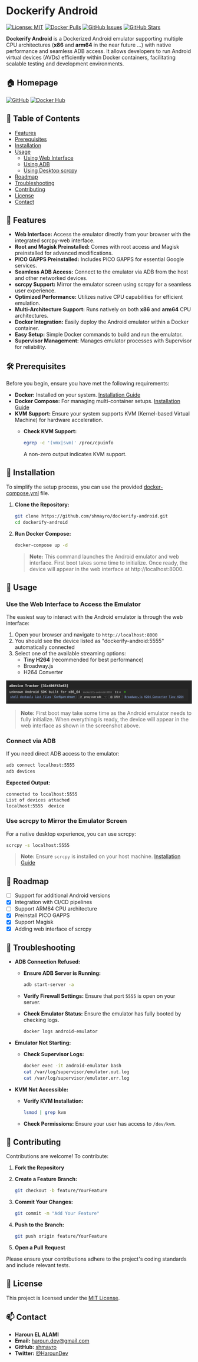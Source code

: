 # Dockerify Android

[![License: MIT](https://img.shields.io/badge/License-MIT-yellow.svg)](https://opensource.org/licenses/MIT)
[![Docker Pulls](https://img.shields.io/docker/pulls/shmayro/dockerify-android)](https://hub.docker.com/r/shmayro/dockerify-android)
[![GitHub Issues](https://img.shields.io/github/issues/shmayro/dockerify-android)](https://github.com/shmayro/dockerify-android/issues)
[![GitHub Stars](https://img.shields.io/github/stars/shmayro/dockerify-android?style=social)](https://github.com/shmayro/dockerify-android/stargazers)

**Dockerify Android** is a Dockerized Android emulator supporting multiple CPU architectures (**x86** and **arm64** in the near future ...) with native performance and seamless ADB access. It allows developers to run Android virtual devices (AVDs) efficiently within Docker containers, facilitating scalable testing and development environments.

## 🏠 **Homepage**

[![GitHub](https://img.shields.io/badge/GitHub-Repo-blue?logo=github)](https://github.com/shmayro/dockerify-android)
[![Docker Hub](https://img.shields.io/badge/Docker%20Hub-Repo-blue?logo=docker)](https://hub.docker.com/r/shmayro/dockerify-android)

## 📜 **Table of Contents**

- [Features](#-features)
- [Prerequisites](#-prerequisites)
- [Installation](#-installation)
- [Usage](#-usage)
  - [Using Web Interface](#use-the-web-interface-to-access-the-emulator)
  - [Using ADB](#connect-via-adb)
  - [Using Desktop scrcpy](#use-scrcpy-to-mirror-the-emulator-screen)
- [Roadmap](#-roadmap)
- [Troubleshooting](#-troubleshooting)
- [Contributing](#-contributing)
- [License](#-license)
- [Contact](#-contact)

## 🔧 **Features**

- **Web Interface:** Access the emulator directly from your browser with the integrated scrcpy-web interface.
- **Root and Magisk Preinstalled:** Comes with root access and Magisk preinstalled for advanced modifications.
- **PICO GAPPS Preinstalled:** Includes PICO GAPPS for essential Google services.
- **Seamless ADB Access:** Connect to the emulator via ADB from the host and other networked devices.
- **scrcpy Support:** Mirror the emulator screen using scrcpy for a seamless user experience.
- **Optimized Performance:** Utilizes native CPU capabilities for efficient emulation.
- **Multi-Architecture Support:** Runs natively on both **x86** and **arm64** CPU architectures.
- **Docker Integration:** Easily deploy the Android emulator within a Docker container.
- **Easy Setup:** Simple Docker commands to build and run the emulator.
- **Supervisor Management:** Manages emulator processes with Supervisor for reliability.

## 🛠️ **Prerequisites**

Before you begin, ensure you have met the following requirements:
- **Docker:** Installed on your system. [Installation Guide](https://docs.docker.com/get-docker/)
- **Docker Compose:** For managing multi-container setups. [Installation Guide](https://docs.docker.com/compose/install/)
- **KVM Support:** Ensure your system supports KVM (Kernel-based Virtual Machine) for hardware acceleration.
  - **Check KVM Support:**

    ```bash
    egrep -c '(vmx|svm)' /proc/cpuinfo
    ```

    A non-zero output indicates KVM support.

## 🚀 **Installation**

To simplify the setup process, you can use the provided [docker-compose.yml](https://github.com/Shmayro/dockerify-android/blob/main/docker-compose.yml) file.

1. **Clone the Repository:**

    ```bash
    git clone https://github.com/shmayro/dockerify-android.git
    cd dockerify-android
    ```

2. **Run Docker Compose:**

    ```bash
    docker-compose up -d
    ```

    > **Note:** This command launches the Android emulator and web interface. First boot takes some time to initialize. Once ready, the device will appear in the web interface at http://localhost:8000.

## 📡 **Usage**

### Use the Web Interface to Access the Emulator

The easiest way to interact with the Android emulator is through the web interface:

1. Open your browser and navigate to `http://localhost:8000`
2. You should see the device listed as "dockerify-android:5555" automatically connected
3. Select one of the available streaming options:
   - **Tiny H264** (recommended for best performance)
   - Broadway.js
   - H264 Converter

![scrcpy-web interface](/doc/scrcpy-web-preview.png)

> **Note:** First boot may take some time as the Android emulator needs to fully initialize. When everything is ready, the device will appear in the web interface as shown in the screenshot above.

### Connect via ADB

If you need direct ADB access to the emulator:

```bash
adb connect localhost:5555
adb devices
```

**Expected Output:**

```
connected to localhost:5555
List of devices attached
localhost:5555	device
```

### Use scrcpy to Mirror the Emulator Screen

For a native desktop experience, you can use scrcpy:

```bash
scrcpy -s localhost:5555
```

> **Note:** Ensure `scrcpy` is installed on your host machine. [Installation Guide](https://github.com/Genymobile/scrcpy#installation)

## 🚧 **Roadmap**

- [ ] Support for additional Android versions
- [x] Integration with CI/CD pipelines
- [ ] Support ARM64 CPU architecture
- [x] Preinstall PICO GAPPS
- [x] Support Magisk
- [x] Adding web interface of scrcpy

## 🐞 **Troubleshooting**

- **ADB Connection Refused:**
  - **Ensure ADB Server is Running:**
    ```bash
    adb start-server -a
    ```
  - **Verify Firewall Settings:** Ensure that port `5555` is open on your server.
  - **Check Emulator Status:** Ensure the emulator has fully booted by checking logs.

    ```bash
    docker logs android-emulator
    ```

- **Emulator Not Starting:**
  - **Check Supervisor Logs:**

    ```bash
    docker exec -it android-emulator bash
    cat /var/log/supervisor/emulator.out.log
    cat /var/log/supervisor/emulator.err.log
    ```

- **KVM Not Accessible:**
  - **Verify KVM Installation:**

    ```bash
    lsmod | grep kvm
    ```
  - **Check Permissions:** Ensure your user has access to `/dev/kvm`.

## 🤝 **Contributing**

Contributions are welcome! To contribute:

1. **Fork the Repository**
2. **Create a Feature Branch:**

    ```bash
    git checkout -b feature/YourFeature
    ```

3. **Commit Your Changes:**

    ```bash
    git commit -m "Add Your Feature"
    ```

4. **Push to the Branch:**

    ```bash
    git push origin feature/YourFeature
    ```

5. **Open a Pull Request**

Please ensure your contributions adhere to the project's coding standards and include relevant tests.

## 📄 **License**

This project is licensed under the [MIT License](LICENSE).

## 📫 **Contact**

- **Haroun EL ALAMI**
- **Email:** haroun.dev@gmail.com
- **GitHub:** [shmayro](https://github.com/shmayro)
- **Twitter:** [@HarounDev](https://twitter.com/HarounDev)
